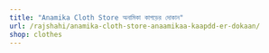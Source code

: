 ```yaml
---
title: "Anamika Cloth Store অনামিকা কাপড়ের দোকান"
url: /rajshahi/anamika-cloth-store-anaamikaa-kaapdd-er-dokaan/
shop: clothes
---
```

